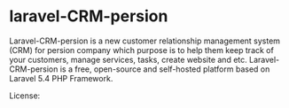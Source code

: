 # laravel-CRM-persion
Laravel-CRM-persion is a new customer relationship management system (CRM) for persion company which purpose is to help them keep track of your customers, manage services, tasks, create website and etc. Laravel-CRM-persion is a free, open-source and self-hosted platform based on Laravel 5.4 PHP Framework. 


License:
